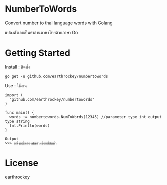 # NumberToWords
Convert number to thai language words with Golang

แปลงตัวเลขเป็นคำอ่านภาษาไทยด้วยภาษา Go
# Getting Started
Install : ติดตั้ง

```
go get -u github.com/earthrockey/numbertowords
```

Use : ใช้งาน

```
import (
  "github.com/earthrockey/numbertowords"
)

func main() {
  words := numbertowords.NumToWords(12345) //parameter type int output type string
  fmt.Println(words) 
}
```
```
Output
>>> หนึ่งหมื่นสองพันสามร้อยสี่สิบห้า
```
# License
earthrockey
